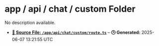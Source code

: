 # app / api / chat / custom Folder

No description available.

- **[**📄 Source File:** `/app/api/chat/custom/route.ts`](route.ts.md)** – **🕒 Generated:** 2025-06-07 13:21:55 UTC